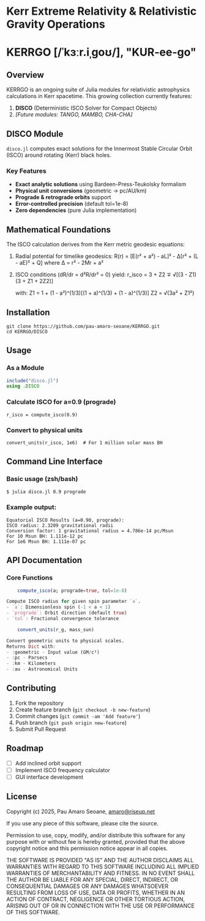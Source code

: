 # Kerr Extreme Relativity & Relativistic Gravity Operations
# KERRGO [/ˈkɜːr.iˌɡoʊ/], "KUR-ee-go" 

## Overview

KERRGO is an ongoing suite of Julia modules for relativistic astrophysics calculations in Kerr spacetime. This growing collection currently features:

1. **DISCO** (Deterministic ISCO Solver for Compact Objects)  
2. *[Future modules: TANGO, MAMBO, CHA-CHA]*

## DISCO Module

`disco.jl` computes exact solutions for the Innermost Stable Circular Orbit (ISCO) around rotating (Kerr) black holes.

### Key Features

- **Exact analytic solutions** using Bardeen-Press-Teukolsky formalism
- **Physical unit conversions** (geometric → pc/AU/km)
- **Prograde & retrograde orbits** support
- **Error-controlled precision** (default tol=1e-8)
- **Zero dependencies** (pure Julia implementation)

## Mathematical Foundations

The ISCO calculation derives from the Kerr metric geodesic equations:

1. Radial potential for timelike geodesics:
   R(r) = [E(r² + a²) - aL]² - Δ[r² + (L - aE)² + Q]
   where Δ = r² - 2Mr + a²

2. ISCO conditions (dR/dr = d²R/dr² = 0) yield:
   r_isco = 3 + Z2 ∓ √[(3 - Z1)(3 + Z1 + 2Z2)]
   
   with:
   Z1 = 1 + (1 - a²)^(1/3)[(1 + a)^(1/3) + (1 - a)^(1/3)]
   Z2 = √(3a² + Z1²)


## Installation

```zsh/bash
git clone https://github.com/pau-amaro-seoane/KERRGO.git
cd KERRGO/DISCO
```

## Usage

### As a Module

```julia
include("disco.jl")
using .DISCO
```

### Calculate ISCO for a=0.9 (prograde)

```
r_isco = compute_isco(0.9)
```

### Convert to physical units

```
convert_units(r_isco, 1e6)  # For 1 million solar mass BH
```

## Command Line Interface

### Basic usage (zsh/bash)
```bash
$ julia disco.jl 0.9 prograde
```

### Example output:
```
Equatorial ISCO Results (a=0.90, prograde):
ISCO radius: 2.3209 gravitational radii
Conversion factor: 1 gravitational radius = 4.786e-14 pc/Msun
For 10 Msun BH: 1.111e-12 pc
For 1e6 Msun BH: 1.111e-07 pc
```

## API Documentation

### Core Functions

```julia
    compute_isco(a; prograde=true, tol=1e-8)

Compute ISCO radius for given spin parameter `a`.
- `a`: Dimensionless spin (-1 < a < 1)
- `prograde`: Orbit direction (default true)
- `tol`: Fractional convergence tolerance
```

```julia
    convert_units(r_g, mass_sun)

Convert geometric units to physical scales.
Returns Dict with:
- :geometric - Input value (GM/c²)
- :pc - Parsecs
- :km - Kilometers
- :au - Astronomical Units
```

## Contributing

1. Fork the repository
2. Create feature branch (`git checkout -b new-feature`)
3. Commit changes (`git commit -am 'Add feature'`)
4. Push branch (`git push origin new-feature`)
5. Submit Pull Request

## Roadmap

- [ ] Add inclined orbit support
- [ ] Implement ISCO frequency calculator
- [ ] GUI interface development

## License

Copyright (c) 2025, Pau Amaro Seoane, amaro@riseup.net

If you use any piece of this software, please cite the source.

Permission to use, copy, modify, and/or distribute this software for any purpose with or without fee is hereby granted, provided that the above copyright notice and this permission notice appear in all copies.

THE SOFTWARE IS PROVIDED "AS IS" AND THE AUTHOR DISCLAIMS ALL WARRANTIES WITH REGARD TO THIS SOFTWARE INCLUDING ALL IMPLIED WARRANTIES OF MERCHANTABILITY AND FITNESS. IN NO EVENT SHALL THE AUTHOR BE LIABLE FOR ANY SPECIAL, DIRECT, INDIRECT, OR CONSEQUENTIAL DAMAGES OR ANY DAMAGES WHATSOEVER RESULTING FROM LOSS OF USE, DATA OR PROFITS, WHETHER IN AN ACTION OF CONTRACT, NEGLIGENCE OR OTHER TORTIOUS ACTION, ARISING OUT OF OR IN CONNECTION WITH THE USE OR PERFORMANCE OF THIS SOFTWARE.
